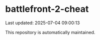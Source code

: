 # battlefront-2-cheat

Last updated: 2025-07-04 09:00:13

This repository is automatically maintained.
